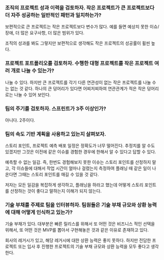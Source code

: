 ### 조직의 프로젝트 성과 이력을 검토하자. 작은 프로젝트가 큰 프로젝트보다 더 자주 성공하는 일반적인 패턴과 일치하는가?
보편적으로 큰 프로젝트는 작은 프로젝트보다 변수가 많다. 예를 들면 예상치 못한 이슈/장애, 더 많은 요구사항, 더 많은 범위가 있다.

조직의 성과를 봐도 그렇지만 보편적으로 생각해도 작은 프로젝트의 성공률이 휠씬 높다.
### 프로젝트 포트폴리오를 검토하자. 수행한 대형 프로젝트를 작은 프로젝트 여러 개로 나눌 수 있는가?
나눌 수 있다. 하지만 큰 프로젝트를 각기 다른 연관성이 없는 작은 프로젝트를 나눌 수는 없는 것 같다.
하나의 큰 덩어리가 있다면 어찌저찌하여 연관관계가 적은 작은 덩어리로는 나눌 수 있어 보인다.
### 팀의 주기를 검토하자. 스프린트가 3주 이상인가?
아니다. 2주이다.
### 팀의 속도 기반 계획을 사용하고 있는지 살펴보자.
스토리 포인트, 프로젝트 예측 배포 일정은 정확도가 너무 떨어진다. 추정치를 알 수도 있겠지만 그것은 이전에 같은 이슈를 경험한 경우에 한해서 알 수 있다고 답할 수 있다.

예측할 수 없는 일감. 즉, 한번도 경험해보지 못한 이슈는 스토리 포인트를 산정하지 말고, 각 이슈들에 대해서 작업 시간이 얼마나 걸렸는지 측정하여 플래닝 때 같은 일이 나온다면 그때는 스토리 포인트를 매길 수 있을 것 같다.

저자는 모든 일감을 복잡하게 생각하고, 플래닝을 하라고 했는데 어떻게 스토리 포인트를 산정하는 것이 좋다고 말하는지 이해가 되지 않는다.
### 기술 부채를 주제로 팀을 인터뷰하자. 팀원들은 기술 부채 규모와 상환 능력에 대해 어떻게 인식하고 있는가?
기술 부채가 있다. 대부분은 빠른 릴리스를 위해서 또 어떤 것은 비즈니스 적인 선택을 위해서, 또 어떤 것은 MVP를 뽑아서 구현해놓은 것과 같은 이유로 존재하고 있다.

회사의 레거시가 있고, 해당 레거시에 대한 상환 능력은 좋지 못하다. 하지만 전담한 프로젝트 또는 입사 후 진행한 프로젝트의 기술 부채 규모와 상환 능력을 모두 좋다고 생각한다.
